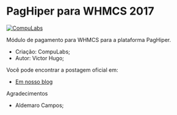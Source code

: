 # PagHiper para WHMCS 2017

[![CompuLabs](http://i.imgur.com/25FCm6q.png)](https://compulabs.com.br)

Módulo de pagamento para WHMCS para a plataforma PagHiper.

  - Criação: CompuLabs;
  - Autor: Victor Hugo;

Você pode encontrar a postagem oficial em:
  - [Em nosso blog](https://compulabs.com.br/blog/modulo-paghiper-para-whmcs/)

Agradecimentos
  - Aldemaro Campos;
